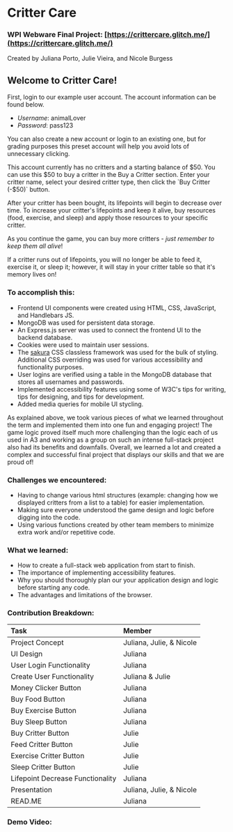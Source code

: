 # Critter Care

### WPI Webware Final Project: [https://crittercare.glitch.me/](https://crittercare.glitch.me/)
Created by Juliana Porto, Julie Vieira, and Nicole Burgess

## Welcome to Critter Care!

First, login to our example user account. The account information can be found below.

- _Username_: animalLover
- _Password_: pass123

You can also create a new account or login to an existing one, but for grading purposes this preset account will help you avoid lots of unnecessary clicking.
  
This account currently has no critters and a starting balance of $50. You can use this $50 to buy a critter in the Buy a Critter section. Enter your critter name, select your desired critter type, then click the `Buy Critter (-$50)` button.

After your critter has been bought, its lifepoints will begin to decrease over time. To increase your critter's lifepoints and keep it alive, buy resources (food, exercise, and sleep) and apply those resources to your specific critter.

As you continue the game, you can buy more critters - _just remember to keep them all alive_!

If a critter runs out of lifepoints, you will no longer be able to feed it, exercise it, or sleep it; however, it will stay in your critter table so that it's memory lives on!

### To accomplish this:

- Frontend UI components were created using HTML, CSS, JavaScript, and Handlebars JS.
- MongoDB was used for persistent data storage.
- An Express.js server was used to connect the frontend UI to the backend database.
- Cookies were used to maintain user sessions.
- The [sakura](https://oxal.org/projects/sakura/) CSS classless framework was used for the bulk of styling. Additional CSS overriding was used for various accessibility and functionality purposes.
- User logins are verified using a table in the MongoDB database that stores all usernames and passwords.
- Implemented accessibility features using some of W3C's tips for writing, tips for designing, and tips for development.
- Added media queries for mobile UI stycling.

As explained above, we took various pieces of what we learned throughout the term and implemented them into one fun and engaging project! The game logic proved itself much more challenging than the logic each of us used in A3 and working as a group on such an intense full-stack project also had its benefits and downfalls. Overall, we learned a lot and created a complex and successful final project that displays our skills and that we are proud of!

### Challenges we encountered:

- Having to change various html structures (example: changing how we displayed critters from a list to a table) for easier implementation.
- Making sure everyone understood the game design and logic before digging into the code.
- Using various functions created by other team members to minimize extra work and/or repetitive code.

### What we learned:

- How to create a full-stack web application from start to finish.
- The importance of implementing accessibility features.
- Why you should thoroughly plan our your application design and logic before starting any code.
- The advantages and limitations of the browser.

### Contribution Breakdown:

| Task                              | Member                    |
| :-------------------------------- | :------------------------ |
| Project Concept                   | Juliana, Julie, & Nicole  |
| UI Design                         | Juliana                   |
| User Login Functionality          | Juliana                   |
| Create User Functionality         | Juliana & Julie           |
| Money Clicker Button              | Juliana                   |
| Buy Food Button                   | Juliana                   |
| Buy Exercise Button               | Juliana                   |
| Buy Sleep Button                  | Juliana                   |
| Buy Critter Button                | Julie                     |
| Feed Critter Button               | Julie                     |
| Exercise Critter Button           | Julie                     |
| Sleep Critter Button              | Julie                     |
| Lifepoint Decrease Functionality  | Juliana                   |
| Presentation                      | Juliana, Julie, & Nicole  |
| READ.ME                           | Juliana                   |

### Demo Video: 